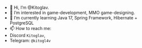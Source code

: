 - 👋 Hi, I’m @Kitoglav.
- 👀 I’m interested in game-development, MMO game-designing.
- 🌱 I’m currently learning Java 17, Spring Framework, Hibernate + PostgreSQL
- 📫 How to reach me: 
-   Discord `Kitoglav`, 
-   Telegram: `@kitogl4v`
